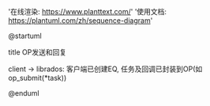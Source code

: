 '在线渲染: https://www.planttext.com/'
'使用文档: https://plantuml.com/zh/sequence-diagram'


@startuml

title OP发送和回复

client -> librados: 客户端已创建EQ, 任务及回调已封装到OP(如 op_submit(*task))



@enduml
